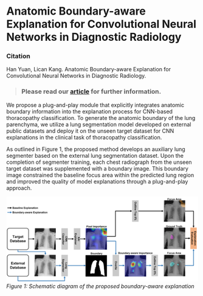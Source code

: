 # Anatomic Boundary-aware Explanation for Convolutional Neural Networks in Diagnostic Radiology
### Citation
Han Yuan, Lican Kang. Anatomic Boundary-aware Explanation for Convolutional Neural Networks in Diagnostic Radiology.

> ### Please read our [article](https://) for further information.
We propose a plug-and-play module that explicitly integrates anatomic boundary information into the explanation process for CNN-based thoracopathy classification. To generate the anatomic boundary of the lung parenchyma, we utilize a lung segmentation model developed on external public datasets and deploy it on the unseen target dataset for CNN explanations in the clinical task of thoracopathy classification.

As outlined in Figure 1, the proposed method develops an auxiliary lung segmenter based on the external lung segmentation dataset. Upon the completion of segmenter training, each chest radiograph from the unseen target dataset was supplemented with a boundary image. This boundary image constrained the baseline focus area within the predicted lung region and improved the quality of model explanations through a plug-and-play approach. 

![](https://github.com/Han-Yuan-Med/constrained-explanation/blob/main/Constrained%20explanation-pipeline.png)
*Figure 1: Schematic diagram of the proposed boundary-aware explanation*
